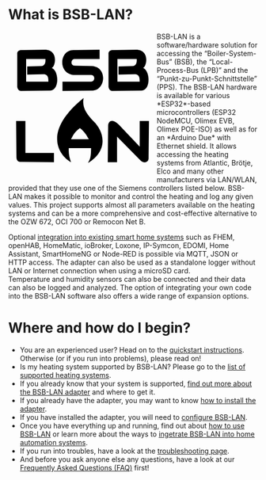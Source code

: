 # What is BSB-LAN?
<div style="float:left"><svg class='logo' viewBox='0 0 400 400' xmlns='http://www.w3.org/2000/svg' height=100% width=100%><path id='b' d='m98 47-63 1c-6 0-12 4-11 11v88c1 5 3 10 10 11l79-1c25-1 24-53 4-61 11-5 18-49-19-49zM48 72h52c1 10-2 18-11 19l-38 1v22l43-1c14 0 14 11 14 20H48Z'/><use href='#b' x='246'/><path d='m268 350 1-100c2-14 14-16 29-1l56 59v-69h25l-1 99c1 12-12 17-22 7l-63-64v69Zm-65-173c-112 90-67 155-34 173-4-11-7-23-6-38h60c0 29-4 31-8 40 57-35 42-86 15-112-21-21-32-40-27-63zm-10 81c13 10 18 20 24 30h-48c5-9 8-18 24-30zM21 239h25v86h77v25l-90-1s-11 1-11-12z M246 47v25h-68c-10 1-11 18 1 18l47 1c41 3 37 63 2 66l-82 1v-25h77c11 0 12-18 0-18h-48c-42-5-37-67 0-67z'/></svg></div>
BSB-LAN is a software/hardware solution for accessing the “Boiler-System-Bus” (BSB), the “Local-Process-Bus (LPB)” and the “Punkt-zu-Punkt-Schnittstelle” (PPS). The BSB-LAN hardware is available for various *ESP32*-based microcontrollers (ESP32 NodeMCU, Olimex EVB, Olimex POE-ISO) as well as for an *Arduino Due* with Ethernet shield. It allows accessing the heating systems from Atlantic, Brötje, Elco and many other manufacturers via LAN/WLAN, provided that they use one of the Siemens controllers listed below.  
BSB-LAN makes it possible to monitor and control the heating and log any given values. This project supports almost all parameters available on the heating systems and can be a more comprehensive and cost-effective alternative to the OZW 672, OCI 700 or Remocon Net B.

Optional [integration into existing smart home systems](homeautomation.md) such as FHEM, openHAB, HomeMatic, ioBroker, Loxone, IP-Symcon, EDOMI, Home Assistant, SmartHomeNG or Node-RED is possible via MQTT, JSON or HTTP access. 
The adapter can also be used as a standalone logger without LAN or Internet connection when using a microSD card.  
Temperature and humidity sensors can also be connected and their data can also be logged and analyzed. The option of integrating your own code into the BSB-LAN software also offers a wide range of expansion options. 

# Where and how do I begin?
- You are an experienced user? Head on to the [quickstart instructions](quickstart.md). Otherwise (or if you run into problems), please read on!
- Is my heating system supported by BSB-LAN? Please go to the [list of supported heating systems](supported_heating_systems.md).
- If you already know that your system is supported, [find out more about the BSB-LAN adapter](bsb-lan_adapter.md) and where to get it.
- If you already have the adapter, you may want to know [how to install the adapter](install.md).
- If you have installed the adapter, you will need to [configure BSB-LAN](configure.md).
- Once you have everything up and running, find out about [how to use BSB-LAN](using.md) or learn more about the ways to [ingetrate BSB-LAN into home automation systems](homeautomation.md).
- If you run into troubles, have a look at the [troubleshooting page](troubleshooting.md).
- And before you ask anyone else any questions, have a look at our [Frequently Asked Questions (FAQ)](faq.md) first!
